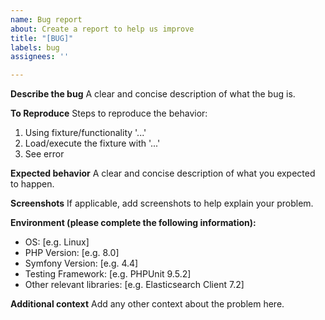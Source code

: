 ```yaml
---
name: Bug report
about: Create a report to help us improve
title: "[BUG]"
labels: bug
assignees: ''

---
```


**Describe the bug**
A clear and concise description of what the bug is.

**To Reproduce**
Steps to reproduce the behavior:
1. Using fixture/functionality '...'
2. Load/execute the fixture with '...'
3. See error

**Expected behavior**
A clear and concise description of what you expected to happen.

**Screenshots**
If applicable, add screenshots to help explain your problem.

**Environment (please complete the following information):**
- OS: [e.g. Linux]
- PHP Version: [e.g. 8.0]
- Symfony Version: [e.g. 4.4]
- Testing Framework: [e.g. PHPUnit 9.5.2]
- Other relevant libraries: [e.g. Elasticsearch Client 7.2]

**Additional context**
Add any other context about the problem here.
